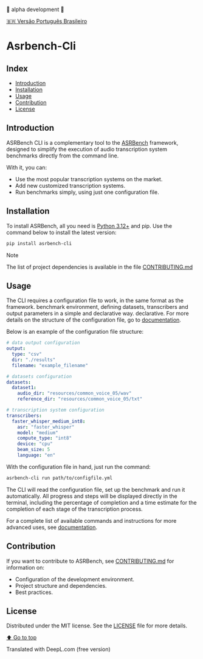 :construction: alpha development :construction:

[:brazil: Versão Português Brasileiro](./README-pt.md)

# Asrbench-Cli

## Index

- [Introduction](#introduction)
- [Installation](#installation)
- [Usage](#usage)
- [Contribution](#contribution)
- [License](#license)

## Introduction
ASRBench CLI is a complementary tool to the [ASRBench](https://github.com/ASRBench/asrbench) framework, designed 
to simplify the execution of audio transcription system benchmarks directly from the command line.

With it, you can:

- Use the most popular transcription systems on the market.
- Add new customized transcription systems.
- Run benchmarks simply, using just one configuration file.

## Installation
To install ASRBench, all you need is [Python 3.12+](https://www.python.org/downloads/) and pip. Use the
command below to install the latest version:

```sh
pip install asrbench-cli
```

> [!NOTE]
> The list of project dependencies is available in the file [CONTRIBUTING.md]()

## Usage
The CLI requires a configuration file to work, in the same format as the framework. 
benchmark environment, defining datasets, transcribers and output parameters in a simple and declarative way. 
declarative. For more details on the structure of the configuration file, go to
[documentation]().

Below is an example of the configuration file structure:

```yaml
# data output configuration
output:
  type: "csv"
  dir: "./results"
  filename: "example_filename"

# datasets configuration
datasets:
  dataset1:
    audio_dir: "resources/common_voice_05/wav"
    reference_dir: "resources/common_voice_05/txt"

# transcription system configuration
transcribers:
  faster_whisper_medium_int8:
    asr: "faster_whisper"
    model: "medium"
    compute_type: "int8"
    device: "cpu"
    beam_size: 5
    language: "en"  
```

With the configuration file in hand, just run the command:

```sh
asrbench-cli run path/to/configfile.yml
```
The CLI will read the configuration file, set up the benchmark and run it automatically. All progress and steps 
will be displayed directly in the terminal, including the percentage of completion and a time estimate for the 
completion of each stage of the transcription process.

For a complete list of available commands and instructions for more advanced uses, see [documentation]().

## Contribution
If you want to contribute to ASRBench, see [CONTRIBUTING.md]() for information on: 

- Configuration of the development environment.
- Project structure and dependencies.
- Best practices.

## License
Distributed under the MIT license. See the [LICENSE](./LICENSE) file for more details.

[:arrow_up: Go to top](#index)

Translated with DeepL.com (free version)